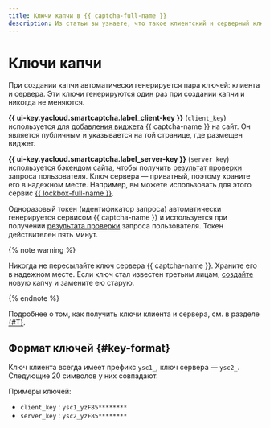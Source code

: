 ```yaml
---
title: Ключи капчи в {{ captcha-full-name }}
description: Из статьи вы узнаете, что такое клиентский и серверный ключи капчи и для чего они используются.
---
```


# Ключи капчи

При создании капчи автоматически генерируется пара ключей: клиента и сервера. Эти ключи генерируются один раз при создании капчи и никогда не меняются.

**{{ ui-key.yacloud.smartcaptcha.label_client-key }}** (`client_key`) используется для [добавления виджета](./widget-methods.md) {{ captcha-name }} на сайт. Он является публичным и указывается на той странице, где размещен виджет.

**{{ ui-key.yacloud.smartcaptcha.label_server-key }}** (`server_key`) используется бэкендом сайта, чтобы получить [результат проверки](./validation.md#validation-result) запроса пользователя. Ключ сервера — приватный, поэтому храните его в надежном месте. Например, вы можете использовать для этого сервис [{{ lockbox-full-name }}](../../lockbox/).

Одноразовый токен (идентификатор запроса) автоматически генерируется сервисом {{ captcha-name }} и используется при получении [результата проверки](validation.md#validation-result) запроса пользователя. Токен действителен пять минут.

{% note warning %}

Никогда не пересылайте ключ сервера {{ captcha-name }}. Храните его в надежном месте. Если ключ стал известен третьим лицам, [создайте](../operations/create-captcha.md) новую капчу и замените ею старую.

{% endnote %}

Подробнее о том, как получить ключи клиента и сервера, см. в разделе [{#T}](../operations/get-keys.md).

## Формат ключей {#key-format}

Ключ клиента всегда имеет префикс `ysc1_`, ключ сервера — `ysc2_`. Следующие 20 символов у них совпадают.

Примеры ключей:

* `client_key` : `ysc1_yzF85********`
* `server_key` : `ysc2_yzF85********`
